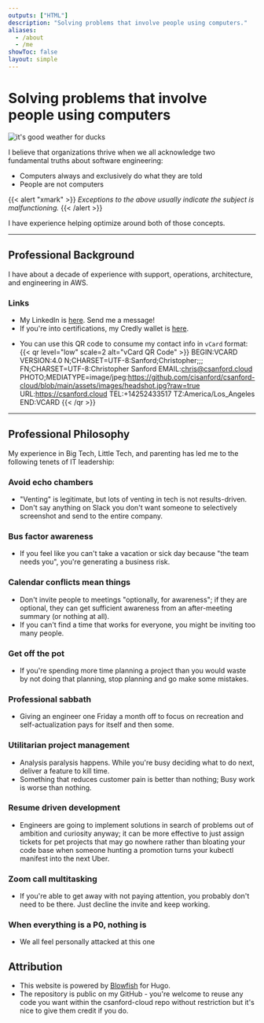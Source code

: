 ```yaml
---
outputs: ["HTML"]
description: "Solving problems that involve people using computers."
aliases:
  - /about
  - /me
showToc: false
layout: simple
---
```


# Solving problems that involve people using computers

![it's good weather for ducks](/images/seattle.png)

I believe that organizations thrive when we all acknowledge two fundamental truths about software engineering:
- Computers always and exclusively do what they are told
- People are not computers

{{< alert "xmark" >}}
*Exceptions to the above usually indicate the subject is malfunctioning.*
{{< /alert >}}

I have experience helping optimize around both of those concepts.

---

## Professional Background

I have about a decade of experience with support, operations, architecture, and engineering in AWS.

### Links
- My LinkedIn is [here](https://www.linkedin.com/in/csanford31). Send me a message!
- If you're into certifications, my Credly wallet is [here](https://www.credly.com/users/christopher-sanford.d404c872).
<!-- - My Github profile is [here](https://github.com/cisanford), if you really want, but be advised that due to work-life balance virtually all my code contributions happen on company-owned organizations.
  - Artificially expanding my commit history and codebase is on the roadmap -->
<!-- - You can download my resume [here](). -->

- You can use this QR code to consume my contact info in `vCard` format:
{{< qr level="low" scale=2 alt="vCard QR Code" >}}
BEGIN:VCARD
VERSION:4.0
N;CHARSET=UTF-8:Sanford;Christopher;;;
FN;CHARSET=UTF-8:Christopher Sanford
EMAIL:chris@csanford.cloud
PHOTO;MEDIATYPE=image/jpeg:https://github.com/cisanford/csanford-cloud/blob/main/assets/images/headshot.jpg?raw=true
URL:https://csanford.cloud
TEL:+14252433517
TZ:America/Los_Angeles
END:VCARD
{{< /qr >}}

---

## Professional Philosophy

My experience in Big Tech, Little Tech, and parenting has led me to the following tenets of IT leadership:

### Avoid echo chambers
- "Venting" is legitimate, but lots of venting in tech is not results-driven.
- Don't say anything on Slack you don't want someone to selectively screenshot and send to the entire company.

### Bus factor awareness
- If you feel like you can't take a vacation or sick day because "the team needs you", you're generating a business risk.

### Calendar conflicts mean things
- Don't invite people to meetings "optionally, for awareness"; if they are optional, they can get sufficient awareness from an after-meeting summary (or nothing at all).
- If you can't find a time that works for everyone, you might be inviting too many people.

### Get off the pot
- If you're spending more time planning a project than you would waste by not doing that planning, stop planning and go make some mistakes.

### Professional sabbath
- Giving an engineer one Friday a month off to focus on recreation and self-actualization pays for itself and then some.

### Utilitarian project management
- Analysis paralysis happens. While you're busy deciding what to do next, deliver a feature to kill time.
- Something that reduces customer pain is better than nothing; Busy work is worse than nothing.

### Resume driven development
- Engineers are going to implement solutions in search of problems out of ambition and curiosity anyway; it can be more effective to just assign tickets for pet projects that may go nowhere rather than bloating your code base when someone hunting a promotion turns your kubectl manifest into the next Uber.

### Zoom call multitasking
- If you're able to get away with not paying attention, you probably don't need to be there. Just decline the invite and keep working.

### When everything is a P0, nothing is
- We all feel personally attacked at this one

## Attribution

- This website is powered by [Blowfish](https://blowfish.page/) for Hugo.
- The repository is public on my GitHub - you're welcome to reuse any code you want within the csanford-cloud repo without restriction but it's nice to give them credit if you do.
